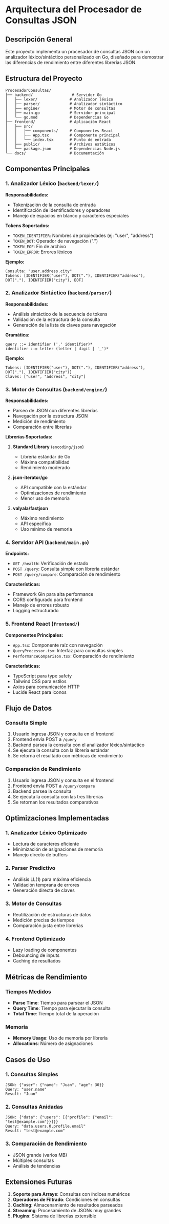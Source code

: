 # Arquitectura del Procesador de Consultas JSON

## Descripción General

Este proyecto implementa un procesador de consultas JSON con un analizador léxico/sintáctico personalizado en Go, diseñado para demostrar las diferencias de rendimiento entre diferentes librerías JSON.

## Estructura del Proyecto

```
ProcesadorConsultas/
├── backend/                 # Servidor Go
│   ├── lexer/              # Analizador léxico
│   ├── parser/             # Analizador sintáctico
│   ├── engine/             # Motor de consultas
│   ├── main.go             # Servidor principal
│   └── go.mod              # Dependencias Go
├── frontend/               # Aplicación React
│   ├── src/
│   │   ├── components/     # Componentes React
│   │   ├── App.tsx         # Componente principal
│   │   └── index.tsx       # Punto de entrada
│   ├── public/             # Archivos estáticos
│   └── package.json        # Dependencias Node.js
└── docs/                   # Documentación
```

## Componentes Principales

### 1. Analizador Léxico (`backend/lexer/`)

**Responsabilidades:**
- Tokenización de la consulta de entrada
- Identificación de identificadores y operadores
- Manejo de espacios en blanco y caracteres especiales

**Tokens Soportados:**
- `TOKEN_IDENTIFIER`: Nombres de propiedades (ej: "user", "address")
- `TOKEN_DOT`: Operador de navegación (".")
- `TOKEN_EOF`: Fin de archivo
- `TOKEN_ERROR`: Errores léxicos

**Ejemplo:**
```
Consulta: "user.address.city"
Tokens: [IDENTIFIER("user"), DOT("."), IDENTIFIER("address"), DOT("."), IDENTIFIER("city"), EOF]
```

### 2. Analizador Sintáctico (`backend/parser/`)

**Responsabilidades:**
- Análisis sintáctico de la secuencia de tokens
- Validación de la estructura de la consulta
- Generación de la lista de claves para navegación

**Gramática:**
```
query ::= identifier ('.' identifier)*
identifier ::= letter (letter | digit | '_')*
```

**Ejemplo:**
```
Tokens: [IDENTIFIER("user"), DOT("."), IDENTIFIER("address"), DOT("."), IDENTIFIER("city")]
Claves: ["user", "address", "city"]
```

### 3. Motor de Consultas (`backend/engine/`)

**Responsabilidades:**
- Parseo de JSON con diferentes librerías
- Navegación por la estructura JSON
- Medición de rendimiento
- Comparación entre librerías

**Librerías Soportadas:**
1. **Standard Library** (`encoding/json`)
   - Librería estándar de Go
   - Máxima compatibilidad
   - Rendimiento moderado

2. **json-iterator/go**
   - API compatible con la estándar
   - Optimizaciones de rendimiento
   - Menor uso de memoria

3. **valyala/fastjson**
   - Máximo rendimiento
   - API específica
   - Uso mínimo de memoria

### 4. Servidor API (`backend/main.go`)

**Endpoints:**
- `GET /health`: Verificación de estado
- `POST /query`: Consulta simple con librería estándar
- `POST /query/compare`: Comparación de rendimiento

**Características:**
- Framework Gin para alta performance
- CORS configurado para frontend
- Manejo de errores robusto
- Logging estructurado

### 5. Frontend React (`frontend/`)

**Componentes Principales:**
- `App.tsx`: Componente raíz con navegación
- `QueryProcessor.tsx`: Interfaz para consultas simples
- `PerformanceComparison.tsx`: Comparación de rendimiento

**Características:**
- TypeScript para type safety
- Tailwind CSS para estilos
- Axios para comunicación HTTP
- Lucide React para iconos

## Flujo de Datos

### Consulta Simple
1. Usuario ingresa JSON y consulta en el frontend
2. Frontend envía POST a `/query`
3. Backend parsea la consulta con el analizador léxico/sintáctico
4. Se ejecuta la consulta con la librería estándar
5. Se retorna el resultado con métricas de rendimiento

### Comparación de Rendimiento
1. Usuario ingresa JSON y consulta en el frontend
2. Frontend envía POST a `/query/compare`
3. Backend parsea la consulta
4. Se ejecuta la consulta con las tres librerías
5. Se retornan los resultados comparativos

## Optimizaciones Implementadas

### 1. Analizador Léxico Optimizado
- Lectura de caracteres eficiente
- Minimización de asignaciones de memoria
- Manejo directo de buffers

### 2. Parser Predictivo
- Análisis LL(1) para máxima eficiencia
- Validación temprana de errores
- Generación directa de claves

### 3. Motor de Consultas
- Reutilización de estructuras de datos
- Medición precisa de tiempos
- Comparación justa entre librerías

### 4. Frontend Optimizado
- Lazy loading de componentes
- Debouncing de inputs
- Caching de resultados

## Métricas de Rendimiento

### Tiempos Medidos
- **Parse Time**: Tiempo para parsear el JSON
- **Query Time**: Tiempo para ejecutar la consulta
- **Total Time**: Tiempo total de la operación

### Memoria
- **Memory Usage**: Uso de memoria por librería
- **Allocations**: Número de asignaciones

## Casos de Uso

### 1. Consultas Simples
```
JSON: {"user": {"name": "Juan", "age": 30}}
Query: "user.name"
Result: "Juan"
```

### 2. Consultas Anidadas
```
JSON: {"data": {"users": [{"profile": {"email": "test@example.com"}}]}}
Query: "data.users.0.profile.email"
Result: "test@example.com"
```

### 3. Comparación de Rendimiento
- JSON grande (varios MB)
- Múltiples consultas
- Análisis de tendencias

## Extensiones Futuras

1. **Soporte para Arrays**: Consultas con índices numéricos
2. **Operadores de Filtrado**: Condiciones en consultas
3. **Caching**: Almacenamiento de resultados parseados
4. **Streaming**: Procesamiento de JSONs muy grandes
5. **Plugins**: Sistema de librerías extensible 